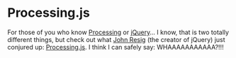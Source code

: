 <!--
  id: 339
  date: 2008-06-30T14:46:49
  modified: 2008-06-30T14:46:49
  slug: processingjs
  type: post
  excerpt: <p>For those of you who know Processing or jQuery&#8230; I know, that is two totally different things, but check out what John Resig (the creator of jQuery) just conjured up: Processing.js. I think I can safely say: WHAAAAAAAAAAA?!!!</p>
  categories: code, JavaScript, jQuery, Processing
  tags: John Resig
  inCv: 
  inPortfolio: 
  dateFrom: 
  dateTo: 
-->

# Processing.js

<p>For those of you who know <a href="http://processing.org/">Processing</a> or <a href="http://jquery.com/">jQuery</a>&#8230; I know, that is two totally different things, but check out what <a href="http://ejohn.org/">John Resig</a> (the creator of jQuery) just conjured up: <a href="http://ejohn.org/blog/processingjs/">Processing.js</a>. I think I can safely say: WHAAAAAAAAAAA?!!!</p>